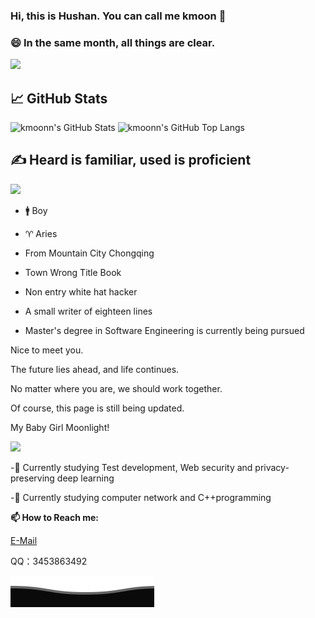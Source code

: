### Hi, this is Hushan. You can call me kmoon 👋

### 😄  In the same month, all things are clear.


[![](https://img.shields.io/badge/blog-kmoon-brightgreen?style=for-the-badge&logo=hexo)](https://kmoon.fun) 

## 📈 GitHub Stats

<img src="https://github-readme-stats.lolicon.io/?username=kmoonn&show_icons=true&bg_color=30,fafafa,f0f0f0" alt="kmoonn's GitHub Stats" height="185px" /> <img src="https://github-readme-stats.lolicon.io/top-langs?username=kmoonn&layout=compact&langs_count=8&bg_color=30,fafafa,f0f0f0" alt="kmoonn's GitHub Top Langs" height="185px" />

## ✍ Heard is familiar, used is proficient

<img src="https://skill-icons.lolicon.io/icons?i=py,pycharm,cloudflare,fastapi,flask,git,github,html,idea,java,js,linux,md,mysql,mongodb,php,postman,powershell,paddlepaddle,sublime,sklearn,ubuntu,vim,visualstudio,vscode,windows,bootstrap&perline=14" />


- 🚹 Boy

- ♈ Aries

- From Mountain City Chongqing

- Town Wrong Title Book

- Non entry white hat hacker

- A small writer of eighteen lines

- Master's degree in Software Engineering is currently being pursued

  


Nice to meet you.

The future lies ahead, and life continues.

No matter where you are, we should work together. 

Of course, this page is still being updated.

My Baby Girl Moonlight!

<img src="https://image.kmoon.fun/images/20240726103936.jpg" width="450"/>



-🔭  Currently studying Test development, Web security and privacy-preserving deep learning

-🌱  Currently studying computer network and C++programming

**📫 How to Reach me:**

[E-Mail](mailto:hushan@kmoon.fun)

QQ：3453863492

![](assets/Bottom_down.svg)
